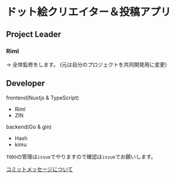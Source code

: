 # ドット絵クリエイター＆投稿アプリ

## Project Leader

### Riml

-> 全体監修をします。
(元は自分のプロジェクトを共同開発用に変更)

## Developer

frontend(Nuxtjs & TypeScript)

- Riml
- ZIN

backend(Go & gin)

- Hash
- kimu

`TODO`の管理は`issue`でやりますので確認は`issue`でお願いします。

[コミットメッセージについて](https://github.com/RimlTempest/dotart.wiki.git)

